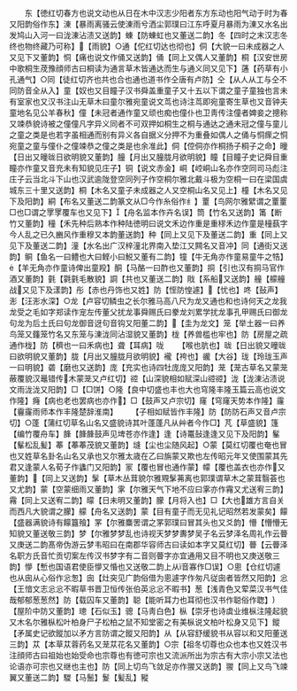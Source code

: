 <!-- { "loadSidebar": true } -->
　　东【徳红切春方也说文动也从日在木中汉志少阳者东方东动也阳气动于时为春又阳韵俗作东】涷【暴雨离骚云使涷雨兮洒尘郭璞曰江东呼夏月暴雨为涷又水名出发鸠山入河一曰泷涷沾渍又送韵】蝀【防蝀虹也又董送二韵】冬【四时之末汉志冬终也物终藏乃可称】【雨貌】○通【佗红切达也彻也】侗【大貌一曰未成器之人又见下又董韵】恫【痛也说文作俑又送韵】俑【同上又偶人又董韵】桐【汉安世房中歌桐生荗豫顔师古曰桐读为通言草木皆通达而生与通义同又见下】蓪【药草有小孔通气】○同【徒红切齐也共也合也通也道书作仝唐有卢防】仝【从人从工与仝不同防音全从入】童【奴也又目瞳子汉书舜盖重童子又十五以下谓之童子童独也言未有室家也又汉书注山无草木曰童尔雅宛童说文茑也诗注茑即宛童寄生草也又音钟夫童地名见公羊春秋】僮【未冠者通作童又顽也痴也僮仆也卫靑传注僮者婢妾之摠称又竦恭貌诗被之僮僮凡字异义同者不可双押如桐生之桐与通达之通未冠之僮与童儿之童之类是也若字虽相通而别有异义各自据义分押不为重叠如偶人之俑与恫瘝之恫宛童之童与僮仆之僮竦恭之僮之类是也余准此】侗【倥侗亦作桐扬子桐子之命】曈【日出又曈昽日欲明貌又董韵】朣【月出又朣胧月欲明貌】瞳【目瞳子史记舜目重瞳亦作童又音充未有知貌见庄子】铜【说文赤金】峒【崆峒山名亦作空同司马彪注庄子云当北斗下山也汉武逾陇登空同列子作空桐尔雅北戴斗极为空桐一曰在梁国虞城东三十里又送韵】桐【木名又童子未成器之人又空桐山名又见上】橦【木名又见下及阳韵】絧【布名又董送二韵篆文从□今作糸俗作纟】罿【鸟网尔雅繴谓之罿罿□也□谓之罦罦覆车也又见下】【舟名监本作卉名误】筒【竹名又送韵】筩【断竹又董韵】穜【禾先种后熟本作种陆徳明曰说文禾边作重是重穋禾边作童是穜蓺字今人乱之已久豳风作重穆又本韵董送韵】种【同上又见下及董送二韵】重【同上又见下及董送二韵】潼【水名出广汉梓潼北界南入垫江又闗名又音冲】同【通街又送韵】鲖【鱼名一曰鳢也大曰鲣小曰鮵又董有二韵】犝【牛无角亦作童易童牛之牿】【羊无角亦作童诗俾出童羖】酮【马酪一曰酢也又董韵】挏【引也汉有挏马官作酒又董韵】氃【氋氃毛散貌】詷【共也又董送二韵】戙【系船又送韵】艟【艨艟战又见下及漾韵】彤【赤也丹饰也又姓】防【恎防惶遽】【忧也】咚【鼔声】浵【汪浵水深】○龙【卢容切鳞虫之长尔雅马高八尺为龙又通也和也诗何天之龙我龙受之毛如字郑读作宠左传董父扰龙事舜赐氏曰豢龙刘累学扰龙事孔甲赐氏曰御龙句龙为后土氏曰句龙御音迓句音钩又阳董二韵】【圭为龙文】笼【举土器一曰养鸟笼又籦笼竹名又东笼与涷泷同沾湿貌又董韵】栊【养兽槛也牢也】防【房屋之疏通作栊】防【穧也一曰禾病也】聋【耳病】咙
　　【喉也肮也】昽【日出貌又曈昽曰欲明貌又董韵】胧【月出又朣胧月欲明貌】襱【袴也】豅【大谷】珑【玲珑玉声一曰明貌】砻【磨也又送韵】庞【充实也诗四牡庞庞又阳韵】茏【茏古草名又蒙茏蔽覆貌汉鼂错传木蒙茏又卢红切】谾【山深貌相如赋深山谾谾】泷【泷涷沾渍说文雨泷泷又阳韵】□【□饼】○隆【良中切盛也丰也大也穹隆丰隆玉篇云高也说文作隆】癃【病也老也罢病也亦作】□【鼓声又卢宗切】窿【穹窿天势本作隆】霳【靊霳雨师本作丰隆楚辞淮南】
　　【子相如赋皆作丰隆】防【防防石声又音卢宗切】○蓬【蒲红切草名山名又盛貌诗其叶蓬蓬凡从艸者今作□】芃【草盛貌】篷【编竹覆舟车】韸【韸韸鼓声见埤苍亦作逢】逢【诗鼍鼔逢逢又见下及阳韵】髼【髼松乱髪】菶【菶菶茂貌又董韵】塳【尘也尘随风起】○蒙【莫红切覆也奄也冒也又姓草名卦名山名又承也又尔雅太歳在乙曰旃蒙又欺也左传昭元年又使围蒙其先君又逢蒙人名荀子作蠭门又阳韵】冡【覆也冒也通作蒙】幪【覆也盖衣也亦作又董韵】【同上又送韵】髳【草木丛茸貌尔雅覭髳茀离也郭璞谓草木之蒙茸翳荟也又尤韵】蒙【空蒙细雨又董韵】雺【尔雅天气下地不应曰雺亦作霿又尤送宥三韵】霿【同上又送宥二韵】曚【日未明又董韵】朦【月将入也】□【大也雄方言自关而西凡大貌谓之朦】艨【舟名又送韵】蒙【目有童子而无见礼记昭然若发蒙矣】饛【盛器满貌诗有饛簋飱】罞【尔雅麋罟谓之罞郭璞曰冒其头也又爻韵】懵【懵懵无知貌又董送敬三韵】梦【尔雅梦梦乱也诗视天梦梦夀梦吴子名云梦泽名周礼作云瞢又庚送二韵髙帝伪游云梦韦昭曰在南郡华容师古曰读如本字又莫红切】瞢【云瞢泽名职方氏音忙贡切案左传汉书梦字有二音则瞢字亦宜通用又目不明也又庚送敬三韵】懜【慙也国语君使臣懜又惛也又送敬二韵上从音寡作□误】○悤【仓红切遽也从囱从心俗作忩怱】囱【灶突见广韵俗借为悤遽字作匆凡従囱者皆然又阳韵】忩【王愔文志忩忩不暇草书晋卫恒传张伯英忩忩不暇书】葱【浅青色又荤菜汉书气佳哉郁郁葱葱然】防【载囚车又董韵】聪【能听耳力也耳彻也汉书作聪俗作聦】【屋阶中防又董韵】璁【石似玉】骢【马靑白色】枞【崇牙也诗虡业维枞注隆起貌又木名尔雅枞松叶柏身尸子松柏之鼠不知堂密之有美枞说文柏叶松身又见下】鏦【矛属史记欲鏦加以矛方言防谓之鏦又阳韵】从【从容舒缓貌书从容以和又阳董送三韵】苁【本草苁蓉药名又茏苁花名又董韵】○宗【祖冬切尊也众也本也又姓汉书注顔师古曰祖始也始受命也宗尊也有徳可宗也又流派所出为宗古有大宗小宗又法也论语亦可宗也又继也主也】防【同上切鸟飞敛足亦作翪又送韵】翪【同上又鸟飞竦翼又董送二韵】騣【马鬛】鬉【髪乱】豵
